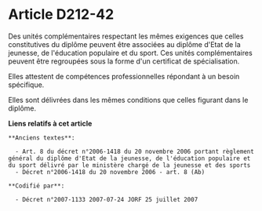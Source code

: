 # Article D212-42

Des unités complémentaires respectant les mêmes exigences que celles constitutives du diplôme peuvent être associées au
diplôme d'Etat de la jeunesse, de l'éducation populaire et du sport. Ces unités complémentaires peuvent être regroupées sous
la forme d'un certificat de spécialisation.

Elles attestent de compétences professionnelles répondant à un besoin spécifique.

Elles sont délivrées dans les mêmes conditions que celles figurant dans le diplôme.

**Liens relatifs à cet article**

	**Anciens textes**:

	  - Art. 8 du décret n°2006-1418 du 20 novembre 2006 portant règlement général du diplôme d'Etat de la jeunesse, de l'éducation populaire et du sport délivré par le ministère chargé de la jeunesse et des sports
	  - Décret n°2006-1418 du 20 novembre 2006 - art. 8 (Ab)

	**Codifié par**:

	  - Décret n°2007-1133 2007-07-24 JORF 25 juillet 2007
